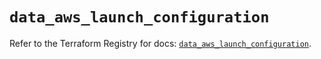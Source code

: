 # `data_aws_launch_configuration`

Refer to the Terraform Registry for docs: [`data_aws_launch_configuration`](https://registry.terraform.io/providers/hashicorp/aws/6.6.0/docs/data-sources/launch_configuration).
